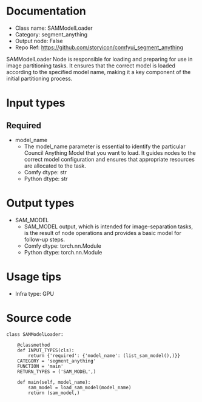 # Documentation
- Class name: SAMModelLoader
- Category: segment_anything
- Output node: False
- Repo Ref: https://github.com/storyicon/comfyui_segment_anything

SAMModelLoader Node is responsible for loading and preparing for use in image partitioning tasks. It ensures that the correct model is loaded according to the specified model name, making it a key component of the initial partitioning process.

# Input types
## Required
- model_name
    - The model_name parameter is essential to identify the particular Council Anything Model that you want to load. It guides nodes to the correct model configuration and ensures that appropriate resources are allocated to the task.
    - Comfy dtype: str
    - Python dtype: str

# Output types
- SAM_MODEL
    - SAM_MODEL output, which is intended for image-separation tasks, is the result of node operations and provides a basic model for follow-up steps.
    - Comfy dtype: torch.nn.Module
    - Python dtype: torch.nn.Module

# Usage tips
- Infra type: GPU

# Source code
```
class SAMModelLoader:

    @classmethod
    def INPUT_TYPES(cls):
        return {'required': {'model_name': (list_sam_model(),)}}
    CATEGORY = 'segment_anything'
    FUNCTION = 'main'
    RETURN_TYPES = ('SAM_MODEL',)

    def main(self, model_name):
        sam_model = load_sam_model(model_name)
        return (sam_model,)
```